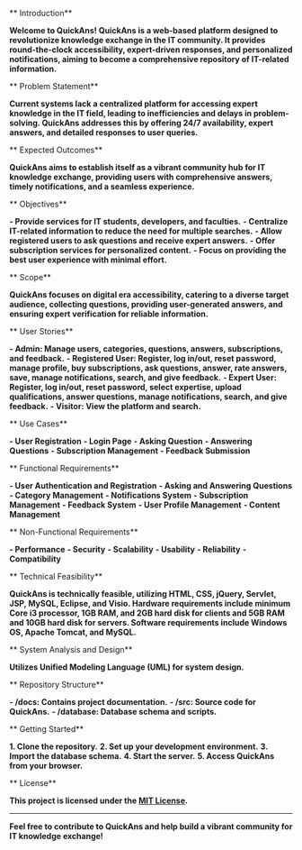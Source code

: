 ** Introduction**

**Welcome to QuickAns! QuickAns is a web-based platform designed to revolutionize knowledge exchange in the IT community. It provides round-the-clock accessibility, expert-driven responses, and personalized notifications, aiming to become a comprehensive repository of IT-related information.**

** Problem Statement**

**Current systems lack a centralized platform for accessing expert knowledge in the IT field, leading to inefficiencies and delays in problem-solving. QuickAns addresses this by offering 24/7 availability, expert answers, and detailed responses to user queries.**

** Expected Outcomes**

**QuickAns aims to establish itself as a vibrant community hub for IT knowledge exchange, providing users with comprehensive answers, timely notifications, and a seamless experience.**

** Objectives**

**- Provide services for IT students, developers, and faculties.**
**- Centralize IT-related information to reduce the need for multiple searches.**
**- Allow registered users to ask questions and receive expert answers.**
**- Offer subscription services for personalized content.**
**- Focus on providing the best user experience with minimal effort.**

** Scope**

**QuickAns focuses on digital era accessibility, catering to a diverse target audience, collecting questions, providing user-generated answers, and ensuring expert verification for reliable information.**

** User Stories**

**- **Admin**: Manage users, categories, questions, answers, subscriptions, and feedback.**
**- **Registered User**: Register, log in/out, reset password, manage profile, buy subscriptions, ask questions, answer, rate answers, save, manage notifications, search, and give feedback.**
**- **Expert User**: Register, log in/out, reset password, select expertise, upload qualifications, answer questions, manage notifications, search, and give feedback.**
**- **Visitor**: View the platform and search.**

** Use Cases**

**- User Registration**
**- Login Page**
**- Asking Question**
**- Answering Questions**
**- Subscription Management**
**- Feedback Submission**

** Functional Requirements**

**- User Authentication and Registration**
**- Asking and Answering Questions**
**- Category Management**
**- Notifications System**
**- Subscription Management**
**- Feedback System**
**- User Profile Management**
**- Content Management**

** Non-Functional Requirements**

**- Performance**
**- Security**
**- Scalability**
**- Usability**
**- Reliability**
**- Compatibility**

** Technical Feasibility**

**QuickAns is technically feasible, utilizing HTML, CSS, jQuery, Servlet, JSP, MySQL, Eclipse, and Visio. Hardware requirements include minimum Core i3 processor, 1GB RAM, and 2GB hard disk for clients and 5GB RAM and 10GB hard disk for servers. Software requirements include Windows OS, Apache Tomcat, and MySQL.**

** System Analysis and Design**

**Utilizes Unified Modeling Language (UML) for system design.**

** Repository Structure**

**- **/docs**: Contains project documentation.**
**- **/src**: Source code for QuickAns.**
**- **/database**: Database schema and scripts.**

** Getting Started**

**1. Clone the repository.**
**2. Set up your development environment.**
**3. Import the database schema.**
**4. Start the server.**
**5. Access QuickAns from your browser.**

** License**

**This project is licensed under the [MIT License](LICENSE).**

---

**Feel free to contribute to QuickAns and help build a vibrant community for IT knowledge exchange!**

